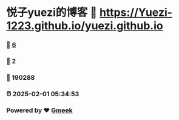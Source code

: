 # 悦子yuezi的博客 :link: https://Yuezi-1223.github.io/yuezi.github.io 
### :page_facing_up: [6](https://Yuezi-1223.github.io/yuezi.github.io/tag.html) 
### :speech_balloon: 2 
### :hibiscus: 190288 
### :alarm_clock: 2025-02-01 05:34:53 
### Powered by :heart: [Gmeek](https://github.com/Meekdai/Gmeek)
